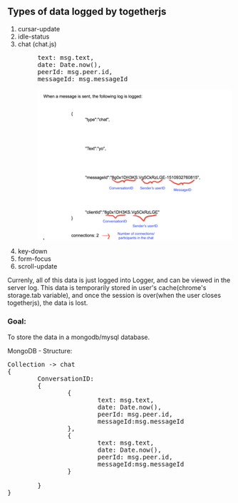 ## Types of data logged by togetherjs

1.  cursar-update
2.  idle-status
3.  chat (chat.js)
<pre>
        text: msg.text,
        date: Date.now(),
        peerId: msg.peer.id,
        messageId: msg.messageId

        <img src="chat_data_type.png"/>
</pre>
4.  key-down
5.  form-focus
6.  scroll-update

Currenly, all of this data is just logged into Logger, and can be viewed in the server log. This data is temporarily stored in user's cache(chrome's storage.tab variable), and once the session is over(when the user closes togetherjs), the data is lost.

### Goal:

To store the data in a mongodb/mysql database.

MongoDB - Structure:
<pre>
Collection -> chat
{
        ConversationID:
        {
                {
                        text: msg.text,
                        date: Date.now(),
                        peerId: msg.peer.id,
                        messageId:msg.messageId 
                },
                {
                        text: msg.text,
                        date: Date.now(),
                        peerId: msg.peer.id,
                        messageId:msg.messageId    
                }
                
        }
}
</pre>